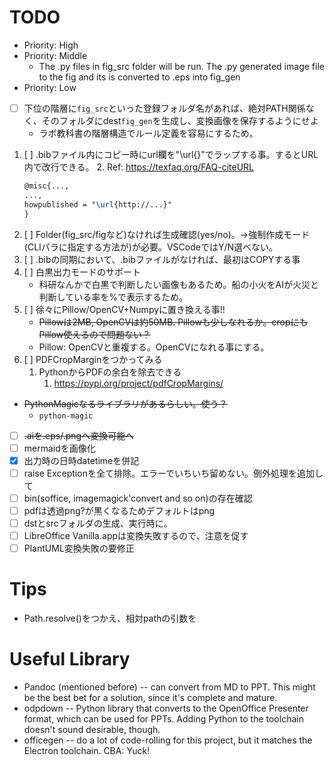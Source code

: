 # TODO
- Priority: High
- Priority: Middle
  - The .py files in fig_src folder will be run. The .py generated image file to the fig and its is converted to .eps into fig_gen
- Priority: Low

- [ ] 下位の階層に`fig_src`といった登録フォルダ名があれば、絶対PATH関係なく、そのフォルダにdest`fig_gen`を生成し、変換画像を保存するようにせよ
  - ラボ教科書の階層構造でルール定義を容易にするため。
1. [ ] .bibファイル内にコピー時にurl欄を"\url{}"でラップする事。するとURL内で改行できる。
   2. Ref: https://texfaq.org/FAQ-citeURL
   ```latex
   @misc{...,
   ...,
   howpublished = "\url{http://...}"
   }
   ```
1. [ ] Folder(fig_src/figなど)なければ生成確認(yes/no)。→強制作成モード(CLIパラに指定する方法が)が必要。VSCodeではY/N選べない。
2. [ ] .bibの同期において、.bibファイルがなければ、最初はCOPYする事
1. [ ] 白黒出力モードのサポート
   - 科研なんかで白黒で判断したい画像もあるため。船の小火をAIが火災と判断している率を%で表示するため。
2. [ ] 徐々にPillow/OpenCV+Numpyに置き換える事!!
   - ~~Pillowは2MB, OpenCVは約50MB. Pillowも少しなれるか。cropにもPillow使えるので問題ない？~~
   - Pillow: OpenCVと重複する。OpenCVになれる事にする。
3. [ ] PDFCropMarginをつかってみる
   1. PythonからPDFの余白を除去できる
      1. https://pypi.org/project/pdfCropMargins/
- ~~PythonMagicなるライブラリがあるらしい。使う？~~
  - `python-magic`

- [ ] ~~.aiを.eps/.pngへ変換可能へ~~
- [ ] mermaidを画像化
- [X] 出力時の日時datetimeを併記
- [ ] raise Exceptionを全て排除。エラーでいちいち留めない。例外処理を追加して
- [ ] bin(soffice, imagemagick'convert and so on)の存在確認
- [ ] pdfは透過png?が黒くなるためデフォルトはpng
- [ ] dstとsrcフォルダの生成、実行時に。
- [ ] LibreOffice Vanilla.appは変換失敗するので、注意を促す
- [ ] PlantUML変換失敗の要修正

# Tips

- Path.resolve()をつかえ、相対pathの引数を

# Useful Library

- Pandoc (mentioned before) -- can convert from MD to PPT. This might be the best bet for a solution, since it's complete and mature.
- odpdown -- Python library that converts to the OpenOffice Presenter format, which can be used for PPTs. Adding Python to the toolchain doesn't sound desirable, though.
- officegen -- do a lot of code-rolling for this project, but it matches the Electron toolchain. CBA: Yuck!
